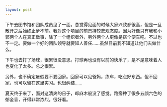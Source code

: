 ```yaml
---
layout: post
---
```

下午去图书馆和团队成员见了一面。总觉得见面的时候大家兴致都很高，但是一旦散开之后始终止步不前。我对这个项目的前景持较悲观态度。因为好像只有我和小郭两个人在真正做事，除了一个组织者外，另外两个人更像是搭个便车吧。不过也不一定。要做一个好的团队领导就要知人善任……虽然目前我不知道让他们去做什么。

下午也去打了场球，很累很没意思。打球再也没有以前的快乐了，是不是意味着人也变化了太多。总之很累。

另外，也不确定暑假要不要回家。回家可以见爸妈，练车，吃点好东西。但不回家，也可以留在这里实习。也很纠结……

夏天终于来了，面对这清爽的日子，却麻木般没了感觉。路旁种了很多五颜六色的郁金香，开得非常浓烈。很好看。